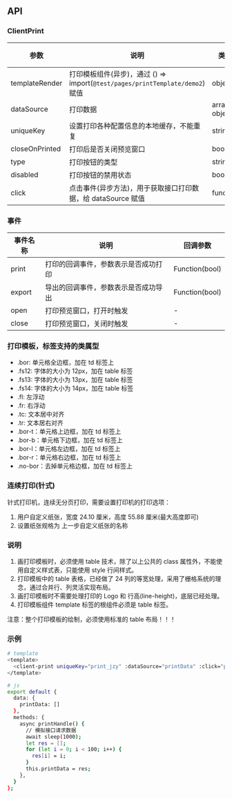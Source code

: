 ## API

### ClientPrint

| 参数           | 说明                                                                          | 类型            | 默认值 |
| -------------- | ----------------------------------------------------------------------------- | --------------- | ------ |
| templateRender | 打印模板组件(异步)，通过 () => import(`@test/pages/printTemplate/demo2`) 赋值 | object          | -      |
| dataSource     | 打印数据                                                                      | array \| object | -      |
| uniqueKey      | 设置打印各种配置信息的本地缓存，不能重复                                      | string          | -      |
| closeOnPrinted | 打印后是否关闭预览窗口                                                        | boolean         | false  |
| type           | 打印按钮的类型                                                                | string          | -      |
| disabled       | 打印按钮的禁用状态                                                            | boolean         | false  |
| click          | 点击事件(异步方法)，用于获取接口打印数据，给 dataSource 赋值                  | func            | -      |

### 事件

| 事件名称 | 说明                                 | 回调参数       |
| -------- | ------------------------------------ | -------------- |
| print    | 打印的回调事件，参数表示是否成功打印 | Function(bool) |
| export   | 导出的回调事件，参数表示是否成功导出 | Function(bool) |
| open     | 打印预览窗口，打开时触发             | -              |
| close    | 打印预览窗口，关闭时触发             | -              |

### 打印模板，标签支持的类属型

- .bor: 单元格全边框，加在 td 标签上
- .fs12: 字体的大小为 12px，加在 table 标签
- .fs13: 字体的大小为 13px，加在 table 标签
- .fs14: 字体的大小为 14px，加在 table 标签
- .fl: 左浮动
- .fr: 右浮动
- .tc: 文本居中对齐
- .tr: 文本居右对齐
- .bor-t：单元格上边框，加在 td 标签上
- .bor-b：单元格下边框，加在 td 标签上
- .bor-l：单元格左边框，加在 td 标签上
- .bor-r：单元格右边框，加在 td 标签上
- .no-bor：去掉单元格边框，加在 td 标签上

### 连续打印(针式)

针式打印机，连续无分页打印，需要设置打印机的打印选项：

1. 用户自定义纸张，宽度 24.10 厘米，高度 55.88 厘米(最大高度即可)
2. 设置纸张规格为 上一步自定义纸张的名称

### 说明

1. 画打印模板时，必须使用 table 技术，除了以上公共的 class 属性外，不能使用自定义样式表，只能使用 style 行间样式。
2. 打印模板中的 table 表格，已经做了 24 列的等宽处理，采用了栅格系统的理念，通过合并行、列灵活实现布局。
3. 画打印模板时不需要处理打印的 Logo 和 行高(line-height)，底层已经处理。
4. 打印模板组件 template 标签的根组件必须是 table 标签。

注意：整个打印模板的绘制，必须使用标准的 table 布局！！！

### 示例

```bash
# template
<template>
  <client-print uniqueKey="print_jzy" :dataSource="printData" :click="printHandle" :templateRender="() => import(`@test/pages/printTemplate/demo2`)">打印</client-print>
</template>

# js
export default {
  data: {
    printData: []
  },
  methods: {
    async printHandle() {
      // 模拟接口请求数据
      await sleep(1000);
      let res = [];
      for (let i = 0; i < 100; i++) {
        res[i] = i;
      }
      this.printData = res;
    },
  }
};
```
